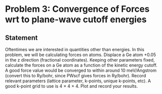 # Problem 3: Convergence of Forces wrt to plane-wave cutoff energies

## Statement
Oftentimes we are interested in quantities other than energies. In this problem, we will be calculating forces on atoms. Displace a Ge atom +0.05 in the z direction (fractional coordinates). Keeping other parameters fixed, calculate the forces on a Ge atom as a function of the kinetic energy cutoff. A good force value would be converged to within around 10 meV/Angstrom (convert this to Ry/bohr, since PWscf gives forces in Ry/bohr). Record relevant parameters (lattice parameter, k-points, unique k-points, etc). A good k-point grid to use is 4 × 4 × 4. Plot and record your results.
